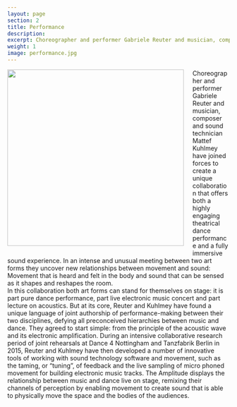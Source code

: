 ```yaml
---
layout: page
section: 2
title: Performance
description: 
excerpt: Choreographer and performer Gabriele Reuter and musician, composer and sound technician Mattef Kuhlmey have joined forces to create a unique collaboration that offers both a highly engaging theatrical dance performance and a fully immersive sound experience...
weight: 1
image: performance.jpg
---
```


<img style="float: left; margin-left: 0px; margin-right: 20px; margin-bottom: 10px;" width="400px" src="../images/performance.jpg">
Choreographer and performer Gabriele Reuter and musician, composer and sound technician Mattef Kuhlmey have joined forces to create a unique collaboration that offers both a highly engaging theatrical dance performance and a fully immersive sound experience. In an intense and unusual meeting between two art forms they uncover new relationships between movement and sound: Movement that is heard and felt in the body and sound that can be sensed as it shapes and reshapes the room.<br>
In this collaboration both art forms can stand for themselves on stage: it is part pure dance performance, part live electronic music concert and part lecture on acoustics. But at its core, Reuter and Kuhlmey have found a unique language of joint authorship of performance-making between their two disciplines, defying all preconceived hierarchies between music and dance.
They agreed to start simple: from the principle of the acoustic wave and its electronic amplification. During an intensive collaborative research period of joint rehearsals at Dance 4 Nottingham and Tanzfabrik Berlin in 2015, Reuter and Kuhlmey have then developed a number of innovative tools of working with sound technology software and movement, such as the taming, or “tuning”, of feedback and the live sampling of micro phoned movement for building electronic music tracks. The Amplitude displays the relationship between music and dance live on stage, remixing their channels of perception by enabling movement to create sound that is able to physically move the space and the bodies of the audiences.
